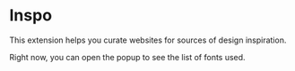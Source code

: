 # Inspo

This extension helps you curate websites for sources of design inspiration.

Right now, you can open the popup to see the list of fonts used.
